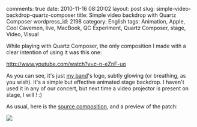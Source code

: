 comments: true
date: 2010-11-16 08:20:02
layout: post
slug: simple-video-backdrop-quartz-composer
title: Simple video backdrop with Quartz Composer
wordpress_id: 2198
category: English
tags: Animation, Apple, Cool Cavemen, live, MacBook, QC Experiment, Quartz Composer, stage, Video, Visual

While playing with Quartz Composer, the only composition I made with a clear intention of using it was this one:

http://www.youtube.com/watch?v=c-n-eZnF-uo

As you can see, it's just [my band](http://coolcavemen.com)'s logo, subtly glowing (or breathing, as you wish). It's a simple but effective animated stage backdrop. I haven't used it in any of our concert, but next time a video projector is present on stage, I will ! :)

As usual, here is the [source composition](http://kevin.deldycke.com/static/documents/glowing-cool-cavemen.qtz), and a preview of the patch:

![](/static/uploads/2010/10/glowing-cool-cavemen-patch.png)

